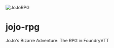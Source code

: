 ![JoJoRPG](https://i.imgur.com/ZAuH9z7.png "JoJoRPG Splash Logo")

# jojo-rpg
 JoJo's Bizarre Adventure: The RPG in FoundryVTT
